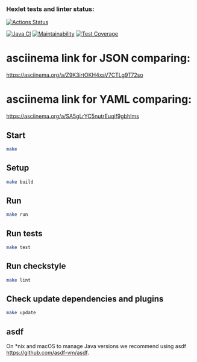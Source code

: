 ### Hexlet tests and linter status:
[![Actions Status](https://github.com/HBirdman/java-project-71/actions/workflows/hexlet-check.yml/badge.svg)](https://github.com/HBirdman/java-project-71/actions)

[![Java CI](https://github.com/HBirdman/java-project-71/actions/workflows/main.yml/badge.svg)](https://github.com/HBirdman/java-project-71/actions/workflows/main.yml)
[![Maintainability](https://api.codeclimate.com/v1/badges/c2288cd10eda13daf5d7/maintainability)](https://codeclimate.com/github/HBirdman/java-project-71/maintainability)
[![Test Coverage](https://api.codeclimate.com/v1/badges/c2288cd10eda13daf5d7/test_coverage)](https://codeclimate.com/github/HBirdman/java-project-71/test_coverage)

# asciinema link for JSON comparing:
https://asciinema.org/a/Z9K3irtOKH4xsV7CTLg9T72so

# asciinema link for YAML comparing:
https://asciinema.org/a/SA5gLrYC5nutrEuqif9gbhIms

## Start

```bash
make
```

## Setup

```bash
make build
```

## Run

```bash
make run
```

## Run tests

```bash
make test
```

## Run checkstyle

```bash
make lint
```

## Check update dependencies and plugins

```bash
make update
```

## asdf

On *nix and macOS to manage Java versions we recommend using asdf https://github.com/asdf-vm/asdf. 
